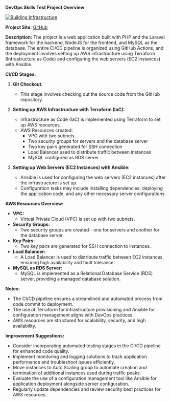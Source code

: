 **DevOps Skills Test Project Overview**

[![Building Infrastructure](https://github.com/restico/lamp-aws-deploy/actions/workflows/deploy.yml/badge.svg)](https://github.com/restico/lamp-aws-deploy/actions/workflows/deploy.yml)

**Project Site:** [GitHub](https://github.com/Practical-DevOps/app-for-devops)

**Description:**
The project is a web application built with PHP and the Laravel framework for the backend, NodeJS for the frontend, and MySQL as the database. The entire CI/CD pipeline is organized using GitHub Actions, and the deployment involves setting up AWS infrastructure using Terraform (Infrastructure as Code) and configuring the web servers (EC2 instances) with Ansible.

**CI/CD Stages:**
1. **Git Checkout:**
   - This stage involves checking out the source code from the GitHub repository.

2. **Setting up AWS Infrastructure with Terraform (IaC):**
   - Infrastructure as Code (IaC) is implemented using Terraform to set up AWS resources.
   - AWS Resources created:
     - VPC with two subnets
     - Two security groups for servers and the database server
     - Two key pairs generated for SSH connection
     - Load Balancer used to distribute traffic between instances
     - MySQL configured as RDS server

3. **Setting up Web Servers (EC2 Instances) with Ansible:**
   - Ansible is used for configuring the web servers (EC2 instances) after the infrastructure is set up.
   - Configuration tasks may include installing dependencies, deploying the application code, and any other necessary server configurations.

**AWS Resources Overview:**
- **VPC:**
  - Virtual Private Cloud (VPC) is set up with two subnets.
- **Security Groups:**
  - Two security groups are created - one for servers and another for the database server.
- **Key Pairs:**
  - Two key pairs are generated for SSH connection to instances.
- **Load Balancer:**
  - A Load Balancer is used to distribute traffic between EC2 instances, ensuring high availability and fault tolerance.
- **MySQL as RDS Server:**
  - MySQL is implemented as a Relational Database Service (RDS) server, providing a managed database solution.

**Notes:**
- The CI/CD pipeline ensures a streamlined and automated process from code commit to deployment.
- The use of Terraform for infrastructure provisioning and Ansible for configuration management aligns with DevOps practices.
- AWS resources are structured for scalability, security, and high availability.

**Improvement Suggestions:**
- Consider incorporating automated testing stages in the CI/CD pipeline for enhanced code quality.
- Implement monitoring and logging solutions to track application performance and troubleshoot issues efficiently.
- Move instances to Auto Scaling group to automate creation and termination of additional instances used during traffic peaks.
- Evaluate the use of a configuration management tool like Ansible for application deployment alongside server configuration.
- Regularly update dependencies and review security best practices for AWS resources.